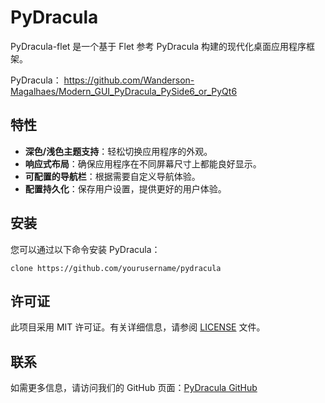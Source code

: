 # PyDracula

PyDracula-flet 是一个基于 Flet 参考 PyDracula 构建的现代化桌面应用程序框架。

PyDracula： https://github.com/Wanderson-Magalhaes/Modern_GUI_PyDracula_PySide6_or_PyQt6

## 特性

- **深色/浅色主题支持**：轻松切换应用程序的外观。
- **响应式布局**：确保应用程序在不同屏幕尺寸上都能良好显示。
- **可配置的导航栏**：根据需要自定义导航体验。
- **配置持久化**：保存用户设置，提供更好的用户体验。

## 安装

您可以通过以下命令安装 PyDracula：

```
clone https://github.com/yourusername/pydracula
```
## 许可证

此项目采用 MIT 许可证。有关详细信息，请参阅 [LICENSE](LICENSE) 文件。

## 联系

如需更多信息，请访问我们的 GitHub 页面：[PyDracula GitHub](https://github.com/yourusername/pydracula)